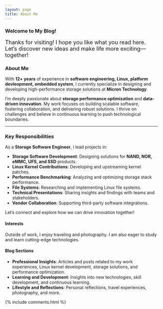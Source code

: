 ```yaml
---
layout: page
title: About Me
---
```


       
### Welcome to My Blog!

<div style="font-size: 18px;"> Thanks for visiting! I hope you like what you read here. Let’s discover new ideas and make life more exciting—together! </div>  
  

### About Me

With **12+ years** of experience in **software engineering, Linux, platform devleopment, embedded system**, I currently specialize in designing and developing high-performance storage solutions at **Micron Technology**.

I’m deeply passionate about **storage performance optimization** and **data-driven innovation**. My work focuses on building scalable software, fostering collaboration, and delivering robust solutions. I thrive on challenges and believe in continuous learning to push technological boundaries.   

---------  

### **Key Responsibilities**  

As a **Storage Software Engineer**, I lead projects in:  

- **Storage Software Development**: Designing solutions for **NAND, NOR, eMMC, UFS, and SSD** products.  
- **Linux Kernel Contributions**: Developing and upstreaming kernel patches.  
- **Performance Benchmarking**: Analyzing and optimizing storage stack performance.  
- **File Systems**: Researching and implementing Linux file systems.  
- **Technical Presentations**: Sharing insights and findings with teams and stakeholders.  
- **Vendor Collaboration**: Supporting third-party software integrations.  

Let’s connect and explore how we can drive innovation together!  

#### Interests

Outside of work, I enjoy traveling and photography. I am also eager to study and learn cutting-edge technologies.

#### Blog Sections

- **Professional Insights**: Articles and posts related to my work experiences, Linux kernel development, storage solutions, and performance optimization.
- **Learning and Development**: Insights into new technologies, skill development, and continuous learning.
- **Lifestyle and Reflections**: Personal reflections, travel experiences, photography, and more.


{% include comments.html %}

